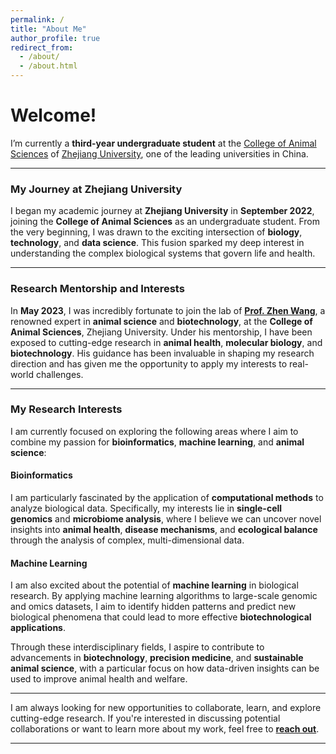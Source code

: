 ```yaml
---
permalink: /
title: "About Me"
author_profile: true
redirect_from: 
  - /about/
  - /about.html
---
```



# Welcome!

I’m currently a **third-year undergraduate student** at the [College of Animal Sciences](http://www.cas.zju.edu.cn/) of [Zhejiang University](https://www.zju.edu.cn/), one of the leading universities in China. 

---

### My Journey at Zhejiang University

I began my academic journey at **Zhejiang University** in **September 2022**, joining the **College of Animal Sciences** as an undergraduate student. From the very beginning, I was drawn to the exciting intersection of **biology**, **technology**, and **data science**. This fusion sparked my deep interest in understanding the complex biological systems that govern life and health.

---

### Research Mentorship and Interests

In **May 2023**, I was incredibly fortunate to join the lab of [**Prof. Zhen Wang**](https://person.zju.edu.cn/0020039), a renowned expert in **animal science** and **biotechnology**, at the **College of Animal Sciences**, Zhejiang University. Under his mentorship, I have been exposed to cutting-edge research in **animal health**, **molecular biology**, and **biotechnology**. His guidance has been invaluable in shaping my research direction and has given me the opportunity to apply my interests to real-world challenges.

---

### My Research Interests

I am currently focused on exploring the following areas where I aim to combine my passion for **bioinformatics**, **machine learning**, and **animal science**:

#### **Bioinformatics**
I am particularly fascinated by the application of **computational methods** to analyze biological data. Specifically, my interests lie in **single-cell genomics** and **microbiome analysis**, where I believe we can uncover novel insights into **animal health**, **disease mechanisms**, and **ecological balance** through the analysis of complex, multi-dimensional data.

#### **Machine Learning**
I am also excited about the potential of **machine learning** in biological research. By applying machine learning algorithms to large-scale genomic and omics datasets, I aim to identify hidden patterns and predict new biological phenomena that could lead to more effective **biotechnological applications**.

Through these interdisciplinary fields, I aspire to contribute to advancements in **biotechnology**, **precision medicine**, and **sustainable animal science**, with a particular focus on how data-driven insights can be used to improve animal health and welfare.

---

I am always looking for new opportunities to collaborate, learn, and explore cutting-edge research. If you're interested in discussing potential collaborations or want to learn more about my work, feel free to [**reach out**](mailto:786967870qq@gmail.com).

---


